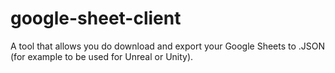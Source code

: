 # google-sheet-client
A tool that allows you do download and export your Google Sheets to .JSON (for example to be used for Unreal or Unity).
